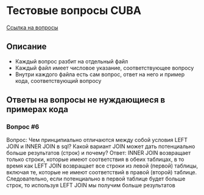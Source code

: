 # Тестовые вопросы CUBA
[Ссылка на вопросы](https://docs.google.com/document/d/1pbx2WHG8JUXdHc3IMGQ4jWV0FMsYbGehOwh56FosmRc/edit)
## Описание
- Каждый вопрос разбит на отдельный файл 
- Каждый файл имеет числовое указание, соответствующее вопросу
- Внутри каждого файла есть сам вопрос, ответ на него и пример кода, соответствующий вопросу
## Ответы на вопросы не нуждающиеся в примерах кода
### Вопрос #6
Вопрос: Чем принципиально отличаются между собой условия LEFT JOIN и INNER JOIN в sql? Какой вариант JOIN может дать потенциально больше результатов (строк) и почему?
Ответ: INNER JOIN возвращает только строки, которые имеют соответствия в обеих таблицах, в то время как LEFT JOIN возвращает все строки из левой (первой) таблицы, включая те, которые не имеют соответствий в правой (второй) таблице. Следовательно, если потенциально в первой таблице будет больше строк, то используя LEFT JOIN мы получим больше результатов
